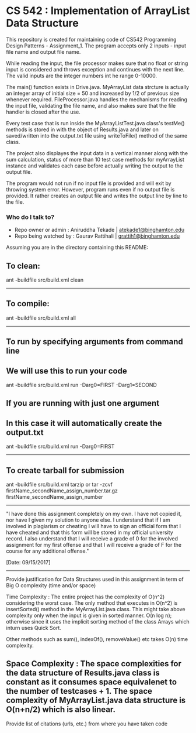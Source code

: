# CS 542 : Implementation of ArrayList Data Structure #

This repository is created for maintaining code of CS542 Programming Design Patterns - Assignment_1.
The program accepts only 2 inputs - input file name and output file name. 

While reading the input, the file processor makes sure that no float or string input is
considered and throws exception and continues with the next line. The valid inputs are the 
integer numbers int he range 0-10000. 

The main() function exists in Drive.java. MyArrayList data strcture is actually 
an integer array of initial size = 50 and increased by 1/2 of previous size 
whenever required. FileProcessor.java handles the mechanisms for reading the input file,
validating the file name, and also makes sure that the file handler is closed after
the use.

Every test case that is run inside the MyArrayListTest.java class's testMe() methods is 
stored in with the object of Results.java and later on saved/written into the output.txt
file using writeToFile() method of the same class. 

The project also displayes the input data in a vertical manner along with the sum calculation,
status of more than 10 test case methods for myArrayList instance and validates each case
before actually writing the output to the output file.

The program would not run if no input file is provided and will exit by throwing system error.
However, program runs even if no output file is provided. It rather creates an output file 
and writes the output line by line to the file.
     

### Who do I talk to? ###

* Repo owner or admin : Aniruddha Tekade | atekade1@binghamton.edu
* Repo being watched by : Gaurav Rattihali | grattih1@binghamton.edu

Assuming you are in the directory containing this README:

## To clean:
ant -buildfile src/build.xml clean

-----------------------------------------------------------------------
## To compile: 
ant -buildfile src/build.xml all

-----------------------------------------------------------------------
## To run by specifying arguments from command line 
## We will use this to run your code
ant -buildfile src/build.xml run -Darg0=FIRST -Darg1=SECOND

## If you are running with just one argument
## In this case it will automatically create the output.txt
ant -buildfile src/build.xml run -Darg0=FIRST


-----------------------------------------------------------------------

## To create tarball for submission
ant -buildfile src/build.xml tarzip or tar -zcvf firstName_secondName_assign_number.tar.gz firstName_secondName_assign_number

-----------------------------------------------------------------------

"I have done this assignment completely on my own. I have not copied
it, nor have I given my solution to anyone else. I understand that if
I am involved in plagiarism or cheating I will have to sign an
official form that I have cheated and that this form will be stored in
my official university record. I also understand that I will receive a
grade of 0 for the involved assignment for my first offense and that I
will receive a grade of F for the course for any additional
offense."

[Date: 09/15/2017]

-----------------------------------------------------------------------

Provide justification for Data Structures used in this assignment in
term of Big O complexity (time and/or space)

Time Complexity : The entire project has the complexity of O(n^2) considering
the worst case. The only method that executes in O(n^2) is insertSorted()
method in the MyArrayList.java class. This might take above complexity only when
the input is given in sorted manner. O(n log n); otherwise since it uses the 
implicit sorting method of the class Arrays which inturn uses Quick Sort.

Other methods such as sum(), indexOf(), removeValue() etc takes O(n) time complexity.

Space Complexity : The space complexities for the data structure of Results.java 
class is constant as it consumes space equivalenet to the number of testcases + 1.
The space complexity of MyArrayList.java data structure is O(n+n/2) which is also linear. 
-----------------------------------------------------------------------

Provide list of citations (urls, etc.) from where you have taken code
